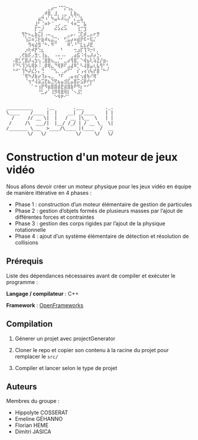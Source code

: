 ```
  ⠀⠀⠀⠀⠀⠀⠀⠀⠀⠀⠀⣀⡴⠒⠈⠉⡕⢢⣄⠀⠀⠀⠀⠀⠀⠀⠀⠀⠀⠀
  ⠀⠀⠀⠀⠀⠀⠀⠀⠀⢀⠾⣿⡀⣸⡀⢀⣀⠀⣇⣷⣄⠀⠀⠀⠀⠀⠀⠀⠀⠀
  ⠀⠀⠀⠀⠀⠀⠀⠀⣴⡛⠰⠁⠳⣤⠧⠼⢥⡜⠈⡌⣈⣧⠀⠀⠀⠀⠀⠀⠀⠀
  ⠀⠀⠀⠀⠀⠀⠀⣸⠃⢈⠶⠗⠈⢀⡠⠀⣀⠁⠺⠶⣉⠈⣧⠀⠀⠀⠀⠀⠀⠀
  ⠀⠀⠀⠀⠀⠀⠀⡏⢉⡜⠀⠀⠀⠮⠵⠮⠵⠀⠀⠀⢸⡉⣹⠀⠀⠀⠀⠀⠀⠀
  ⠀⠀⠀⢻⡓⠦⣄⣷⣍⡇⠠⠤⣀⠀⠀⠀⠀⣀⡤⠄⢈⣏⡾⣀⡤⠖⡻⠀⠀⠀
  ⠀⠀⠀⠀⢱⡭⠶⡩⡗⣷⠾⢦⣬⣉⠂⠀⢋⣥⡴⠶⣾⡟⠯⠒⢯⡌⠀⠀⠀⠀
  ⠀⠀⠀⠀⠀⢻⢶⣼⣻⠈⠓⠄⠻⠉⠀⠀⠀⠿⠡⠘⠉⣇⣆⡼⣟⠀⠀⠀⠀⠀
  ⠀⠀⠀⠀⡰⢗⠾⡟⢑⣆⠀⠀⠀⠀⠀⠃⠀⠀⠀⢒⣰⡏⢹⠹⡒⠇⡀⠀⠀⠀
  ⠀⠀⢀⢞⣷⡯⡠⣻⢂⢸⣦⡀⠀⠠⠤⠠⠄⠀⢀⣴⣯⠨⢺⢤⡼⡴⣑⠄⠀⠀
  ⠠⣿⣃⢋⣿⡼⢤⣳⢢⢈⣿⣿⢦⣀⡈⠁⣀⡴⢻⣿⡁⠑⢾⣦⢇⢵⣝⡜⣶⠄
  ⠸⠙⠣⢹⡱⢧⢿⡷⠨⢀⡿⢿⣄⠙⢿⡿⠏⣠⣼⠿⡁⠣⢼⣿⣤⢆⣧⢻⠃⢃
  ⠘⠚⠁⢹⠳⡼⣎⡣⡄⢙⠀⠀⠉⢣⡀⢀⡴⠋⠁⠀⡎⢠⢴⢱⢧⡞⣿⠈⠓⠊
  ⠀⠀⠀⠈⢿⠳⡼⣷⡴⢹⡦⢤⣀⠀⠘⠏⠀⢀⣤⢴⡎⢢⣾⢷⠜⢿⠁⠀⠀⠀
  ⠀⠀⠀⠀⠈⢲⠚⢼⣵⣩⣟⣦⣙⢟⣦⣤⣺⣏⣤⣿⡭⣪⡿⠞⡖⠃⠀⠀⠀⠀
  ⠀⠀⠀⠀⠀⠀⠁⠒⢰⡟⠻⣶⣿⣿⣾⣟⣾⣿⣷⠟⠻⡆⠒⠊⠁⠀⠀⠀⠀⠀
  ⠀⠀⠀⠀⠀⠀⠀⠀⠘⣃⡴⠁⢸⡻⢿⣿⢿⡇⠈⠢⣸⡃⠀⠀⠀⠀⠀⠀⠀⠀
  ⠀⠀⠀⠀⠀⠀⠀⠀⠀⠀⠀⠀⠀⠑⠻⠟⠊⠁⠀⠀⠀⠀⠀⠀⠀⠀⠀⠀⠀⠀
  
__________     .__       .___        ._.
\____    /____ |  |    __| _/____    | |
  /     // __ \|  |   / __ |\__  \   | |
 /     /\  ___/|  |__/ /_/ | / __ \_  \|
/_______ \___  >____/\____ |(____  /  __
        \/   \/           \/     \/   \/
```
# Construction d'un moteur de jeux vidéo

Nous allons devoir créer un moteur physique pour les jeux vidéo en équipe de manière ittérative en 4 phases :

- Phase 1 : construction d’un moteur élémentaire de gestion de particules
- Phase 2 : gestion d’objets formés de plusieurs masses par l’ajout de différentes forces et contraintes
- Phase 3 : gestion des corps rigides par l’ajout de la physique rotationnelle
- Phase 4 : ajout d’un système élémentaire de détection et résolution de collisions

## Prérequis

Liste des dépendances nécessaires avant de compiler et exécuter le programme :

**Langage / compilateur** : C++

**Framework** : [OpenFrameworks](https://openframeworks.cc/)

## Compilation

1. Génerer un projet avec projectGenerator 

2. Cloner le repo et copier son contenu à la racine du projet pour remplacer le `src/`

3. Compiler et lancer selon le type de projet

## Auteurs

Membres du groupe :
- Hippolyte COSSERAT
- Emeline GÉHANNO
- Florian HEME
- Dimitri JASICA
